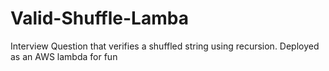 # Valid-Shuffle-Lamba
Interview Question that verifies a shuffled string using recursion. Deployed as an AWS lambda for fun
